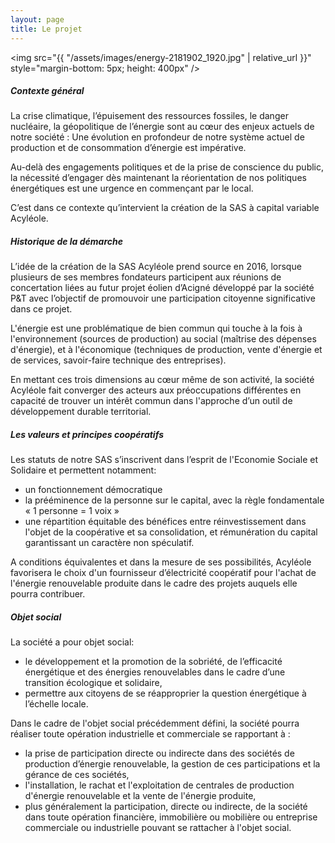 ```yaml
---
layout: page
title: Le projet
---
```


<img src="{{ "/assets/images/energy-2181902_1920.jpg" | relative_url }}" 
     style="margin-bottom: 5px; height: 400px" />

##### Contexte général

La crise climatique, l’épuisement des ressources fossiles, le danger nucléaire, la géopolitique de l’énergie sont au cœur des enjeux actuels de notre société : Une évolution en profondeur de notre système actuel de production et de consommation d’énergie est impérative.

Au-delà des engagements politiques et de la prise de conscience du public, la nécessité d’engager dès maintenant la réorientation de nos politiques énergétiques est une urgence en commençant par le local.

C’est dans ce contexte qu’intervient la création de la SAS à capital variable Acyléole.

##### Historique de la démarche

L’idée de la création de la SAS Acyléole prend source en 2016, lorsque plusieurs de ses membres fondateurs participent aux réunions de concertation liées au futur projet éolien d’Acigné développé par la société P&T avec l’objectif de promouvoir une participation citoyenne significative dans ce projet.

L'énergie est une problématique de bien commun qui touche à la fois à l'environnement (sources de production) au social (maîtrise des dépenses d'énergie), et à l'économique (techniques de production, vente d'énergie et de services, savoir-faire technique des entreprises).

En mettant ces trois dimensions au cœur même de son activité, la société Acyléole fait converger des acteurs aux préoccupations différentes en capacité de trouver un intérêt commun dans l'approche d’un outil de développement durable territorial.

##### Les valeurs et principes coopératifs

Les statuts de notre SAS s’inscrivent dans l’esprit de l'Economie Sociale et Solidaire et permettent notamment:

* un fonctionnement démocratique
* la prééminence de la personne sur le capital, avec la règle fondamentale « 1 personne = 1 voix »
* une répartition équitable des bénéfices entre réinvestissement dans l'objet de la coopérative et sa consolidation, et rémunération du capital garantissant un caractère non spéculatif.

A conditions équivalentes et dans la mesure de ses possibilités, Acyléole favorisera le choix d'un fournisseur d’électricité coopératif pour l'achat de l'énergie renouvelable produite dans le cadre des projets auquels elle pourra contribuer.

##### Objet social

La société a pour objet social:

* le développement et la promotion de la sobriété, de l’efficacité énergétique et des énergies renouvelables dans le cadre d’une transition écologique et solidaire,
* permettre aux citoyens de se réapproprier la question énergétique à l’échelle locale.

Dans le cadre de l'objet social précédemment défini, la société pourra réaliser toute opération industrielle et commerciale se rapportant à :

* la prise de participation directe ou indirecte dans des sociétés de production d’énergie renouvelable, la gestion de ces participations et la gérance de ces sociétés,
* l'installation, le rachat et l'exploitation de centrales de production d'énergie renouvelable et la vente de l'énergie produite,
* plus généralement la participation, directe ou indirecte, de la société dans toute opération financière, immobilière ou mobilière ou entreprise commerciale ou industrielle pouvant se rattacher à l'objet social.
